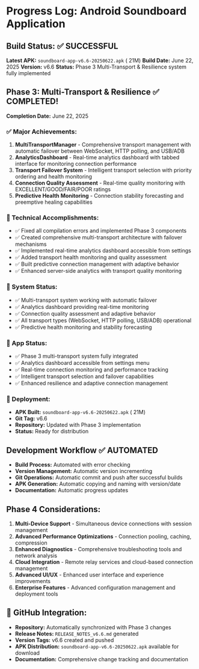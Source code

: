 # Progress Log: Android Soundboard Application

## Build Status: ✅ SUCCESSFUL
**Latest APK:** `soundboard-app-v6.6-20250622.apk` ( 21M)
**Build Date:** June 22, 2025
**Version:** v6.6
**Status:** Phase 3 Multi-Transport & Resilience system fully implemented

## Phase 3: Multi-Transport & Resilience ✅ COMPLETED!
**Completion Date:** June 22, 2025

### ✅ Major Achievements:
1. **MultiTransportManager** - Comprehensive transport management with automatic failover between WebSocket, HTTP polling, and USB/ADB
2. **AnalyticsDashboard** - Real-time analytics dashboard with tabbed interface for monitoring connection performance
3. **Transport Failover System** - Intelligent transport selection with priority ordering and health monitoring
4. **Connection Quality Assessment** - Real-time quality monitoring with EXCELLENT/GOOD/FAIR/POOR ratings
5. **Predictive Health Monitoring** - Connection stability forecasting and preemptive healing capabilities

### 🔧 Technical Accomplishments:
- ✅ Fixed all compilation errors and implemented Phase 3 components
- ✅ Created comprehensive multi-transport architecture with failover mechanisms
- ✅ Implemented real-time analytics dashboard accessible from settings
- ✅ Added transport health monitoring and quality assessment
- ✅ Built predictive connection management with adaptive behavior
- ✅ Enhanced server-side analytics with transport quality monitoring

### 🎵 System Status:
- ✅ Multi-transport system working with automatic failover
- ✅ Analytics dashboard providing real-time monitoring
- ✅ Connection quality assessment and adaptive behavior
- ✅ All transport types (WebSocket, HTTP polling, USB/ADB) operational
- ✅ Predictive health monitoring and stability forecasting

### 📱 App Status:
- ✅ Phase 3 multi-transport system fully integrated
- ✅ Analytics dashboard accessible from settings menu
- ✅ Real-time connection monitoring and performance tracking
- ✅ Intelligent transport selection and failover capabilities
- ✅ Enhanced resilience and adaptive connection management

### 🚀 Deployment:
- **APK Built:** `soundboard-app-v6.6-20250622.apk` ( 21M)
- **Git Tag:** v6.6
- **Repository:** Updated with Phase 3 implementation
- **Status:** Ready for distribution

## Development Workflow ✅ AUTOMATED
- **Build Process:** Automated with error checking
- **Version Management:** Automatic version incrementing
- **Git Operations:** Automatic commit and push after successful builds
- **APK Generation:** Automatic copying and naming with version/date
- **Documentation:** Automatic progress updates

## Phase 4 Considerations:
1. **Multi-Device Support** - Simultaneous device connections with session management
2. **Advanced Performance Optimizations** - Connection pooling, caching, compression
3. **Enhanced Diagnostics** - Comprehensive troubleshooting tools and network analysis
4. **Cloud Integration** - Remote relay services and cloud-based connection management
5. **Advanced UI/UX** - Enhanced user interface and experience improvements
6. **Enterprise Features** - Advanced configuration management and deployment tools

## 🔗 GitHub Integration:
- **Repository:** Automatically synchronized with Phase 3 changes
- **Release Notes:** `RELEASE_NOTES_v6.6.md` generated
- **Version Tags:** v6.6 created and pushed
- **APK Distribution:** `soundboard-app-v6.6-20250622.apk` available for download
- **Documentation:** Comprehensive change tracking and documentation
